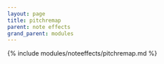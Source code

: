 ```yaml
---
layout: page
title: pitchremap
parent: note effects
grand_parent: modules
---
```


{% include modules/noteeffects/pitchremap.md %}
